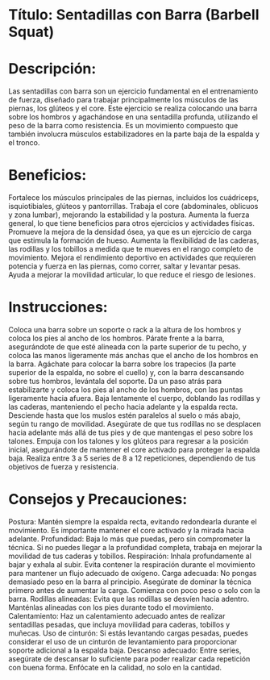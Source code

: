 # Título: Sentadillas con Barra (Barbell Squat)

# Descripción:
Las sentadillas con barra son un ejercicio fundamental en el entrenamiento de fuerza, diseñado para trabajar principalmente los músculos de las piernas, los glúteos y el core. Este ejercicio se realiza colocando una barra sobre los hombros y agachándose en una sentadilla profunda, utilizando el peso de la barra como resistencia. Es un movimiento compuesto que también involucra músculos estabilizadores en la parte baja de la espalda y el tronco.


# Beneficios:

Fortalece los músculos principales de las piernas, incluidos los cuádriceps, isquiotibiales, glúteos y pantorrillas.
Trabaja el core (abdominales, oblicuos y zona lumbar), mejorando la estabilidad y la postura.
Aumenta la fuerza general, lo que tiene beneficios para otros ejercicios y actividades físicas.
Promueve la mejora de la densidad ósea, ya que es un ejercicio de carga que estimula la formación de hueso.
Aumenta la flexibilidad de las caderas, las rodillas y los tobillos a medida que te mueves en el rango completo de movimiento.
Mejora el rendimiento deportivo en actividades que requieren potencia y fuerza en las piernas, como correr, saltar y levantar pesas.
Ayuda a mejorar la movilidad articular, lo que reduce el riesgo de lesiones.

# Instrucciones:

Coloca una barra sobre un soporte o rack a la altura de los hombros y coloca los pies al ancho de los hombros.
Párate frente a la barra, asegurándote de que esté alineada con la parte superior de tu pecho, y coloca las manos ligeramente más anchas que el ancho de los hombros en la barra.
Agáchate para colocar la barra sobre los trapecios (la parte superior de la espalda, no sobre el cuello) y, con la barra descansando sobre tus hombros, levántala del soporte.
Da un paso atrás para estabilizarte y coloca los pies al ancho de los hombros, con las puntas ligeramente hacia afuera.
Baja lentamente el cuerpo, doblando las rodillas y las caderas, manteniendo el pecho hacia adelante y la espalda recta. Desciende hasta que los muslos estén paralelos al suelo o más abajo, según tu rango de movilidad.
Asegúrate de que tus rodillas no se desplacen hacia adelante más allá de tus pies y de que mantengas el peso sobre los talones.
Empuja con los talones y los glúteos para regresar a la posición inicial, asegurándote de mantener el core activado para proteger la espalda baja.
Realiza entre 3 a 5 series de 8 a 12 repeticiones, dependiendo de tus objetivos de fuerza y resistencia.

# Consejos y Precauciones:

Postura: Mantén siempre la espalda recta, evitando redondearla durante el movimiento. Es importante mantener el core activado y la mirada hacia adelante.
Profundidad: Baja lo más que puedas, pero sin comprometer la técnica. Si no puedes llegar a la profundidad completa, trabaja en mejorar la movilidad de tus caderas y tobillos.
Respiración: Inhala profundamente al bajar y exhala al subir. Evita contener la respiración durante el movimiento para mantener un flujo adecuado de oxígeno.
Carga adecuada: No pongas demasiado peso en la barra al principio. Asegúrate de dominar la técnica primero antes de aumentar la carga. Comienza con poco peso o solo con la barra.
Rodillas alineadas: Evita que las rodillas se desvíen hacia adentro. Manténlas alineadas con los pies durante todo el movimiento.
Calentamiento: Haz un calentamiento adecuado antes de realizar sentadillas pesadas, que incluya movilidad para caderas, tobillos y muñecas.
Uso de cinturón: Si estás levantando cargas pesadas, puedes considerar el uso de un cinturón de levantamiento para proporcionar soporte adicional a la espalda baja.
Descanso adecuado: Entre series, asegúrate de descansar lo suficiente para poder realizar cada repetición con buena forma. Enfócate en la calidad, no solo en la cantidad.


